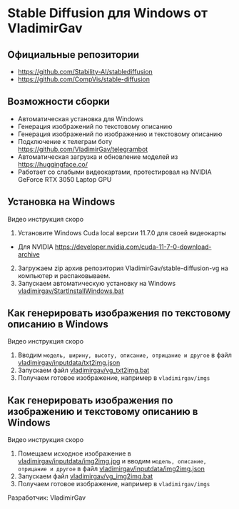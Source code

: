 # Stable Diffusion для Windows от VladimirGav

## Официальные репозитории
- https://github.com/Stability-AI/stablediffusion
- https://github.com/CompVis/stable-diffusion

## Возможности сборки
- Автоматическая установка для Windows
- Генерация изображений по текстовому описанию
- Генерация изображений по изображению и текстовому описанию
- Подключение к телеграм боту https://github.com/VladimirGav/telegrambot
- Автоматическая загрузка и обновление моделей из https://huggingface.co/
- Работает со слабыми видеокартами, протестировал на NVIDIA GeForce RTX 3050 Laptop GPU

## Установка на Windows
Видео инструкция скоро
1. Установите Windows Cuda local версии 11.7.0 для своей видеокарты
- Для NVIDIA https://developer.nvidia.com/cuda-11-7-0-download-archive
2. Загружаем zip архив репозитория VladimirGav/stable-diffusion-vg на компьютер и распаковываем.
3. Запускаем автоматическую установку на Windows [vladimirgav/StartInstallWindows.bat](vladimirgav/StartInstallWindows.bat)

## Как генерировать изображения по текстовому описанию в Windows
Видео инструкция скоро
1. Вводим `модель, ширину, высоту, описание, отрицание и другое` в файл [vladimirgav/inputdata/txt2img.json](vladimirgav/inputdata/txt2img.json)
2. Запускаем файл [vladimirgav/vg_txt2img.bat](vladimirgav/vg_txt2img.bat)
3. Получаем готовое изображение, например в `vladimirgav/imgs`

## Как генерировать изображения по изображению и текстовому описанию в Windows
Видео инструкция скоро
1. Помещаем исходное изображение в [vladimirgav/inputdata/img2img.jpg](vladimirgav/inputdata/img2img.jpg) и вводим `модель, описание, отрицание и другое` в файл [vladimirgav/inputdata/img2img.json](vladimirgav/inputdata/img2img.json)
2. Запускаем файл [vladimirgav/vg_img2img.bat](vladimirgav/vg_img2img.bat)
3. Получаем готовое изображение, например в `vladimirgav/imgs`

Разработчик: VladimirGav